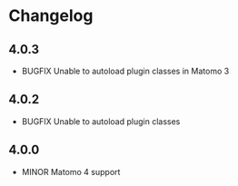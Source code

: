 # Changelog

## 4.0.3
- BUGFIX Unable to autoload plugin classes in Matomo 3

## 4.0.2
- BUGFIX Unable to autoload plugin classes

## 4.0.0
- MINOR Matomo 4 support
